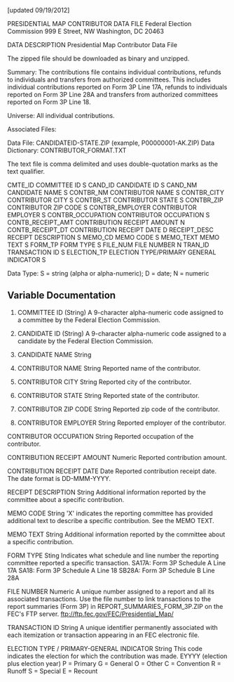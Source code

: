 [updated 09/19/2012]

PRESIDENTIAL MAP CONTRIBUTOR DATA FILE Federal Election Commission 999 E Street, NW Washington, DC 20463

DATA DESCRIPTION Presidential Map Contributor Data File

The zipped file should be downloaded as binary and unzipped.

Summary: The contributions file contains individual contributions, refunds to individuals and transfers from authorized committees.
This includes individual contributions reported on Form 3P Line 17A, refunds to individuals reported on Form 3P Line 28A and transfers from authorized committees reported on Form 3P Line 18.

Universe: All individual contributions.

Associated Files:

Data File: CANDIDATEID-STATE.ZIP (example, P00000001-AK.ZIP) Data Dictionary: CONTRIBUTOR_FORMAT.TXT

The text file is comma delimited and uses double-quotation marks as the text qualifier.

CMTE_ID COMMITTEE ID S CAND_ID CANDIDATE ID S CAND_NM CANDIDATE NAME S CONTBR_NM CONTRIBUTOR NAME S CONTBR_CITY CONTRIBUTOR CITY S CONTBR_ST CONTRIBUTOR STATE S CONTBR_ZIP CONTRIBUTOR ZIP CODE S CONTBR_EMPLOYER CONTRIBUTOR EMPLOYER S CONTBR_OCCUPATION CONTRIBUTOR OCCUPATION S CONTB_RECEIPT_AMT CONTRIBUTION RECEIPT AMOUNT N CONTB_RECEIPT_DT CONTRIBUTION RECEIPT DATE D
RECEIPT_DESC RECEIPT DESCRIPTION S MEMO_CD MEMO CODE S MEMO_TEXT MEMO TEXT S FORM_TP FORM TYPE S FILE_NUM FILE NUMBER N TRAN_ID TRANSACTION ID S ELECTION_TP ELECTION TYPE/PRIMARY GENERAL INDICATOR S

Data Type: S = string (alpha or alpha-numeric); D = date; N = numeric

## Variable Documentation

1. COMMITTEE ID (String)
   A 9-character alpha-numeric code assigned to a committee by the Federal Election Commission.

2. CANDIDATE ID (String)
   A 9-character alpha-numeric code assigned to a candidate by the Federal Election Commission.

3. CANDIDATE NAME String

4. CONTRIBUTOR NAME String 
   Reported name of the contributor.

5. CONTRIBUTOR CITY String 
   Reported city of the contributor.

6. CONTRIBUTOR STATE String 
   Reported state of the contributor.

7. CONTRIBUTOR ZIP CODE String 
   Reported zip code of the contributor.

8. CONTRIBUTOR EMPLOYER String 
   Reported employer of the contributor.

CONTRIBUTOR OCCUPATION String 
   Reported occupation of the contributor.

CONTRIBUTION RECEIPT AMOUNT Numeric 
   Reported contribution amount.

CONTRIBUTION RECEIPT DATE Date
   Reported contribution receipt date. The date format is DD-MMM-YYYY.

RECEIPT DESCRIPTION String
   Additional information reported by the committee about a specific contribution.

MEMO CODE String
   'X' indicates the reporting committee has provided additional text to describe a specific contribution. See the MEMO TEXT.

MEMO TEXT String
   Additional information reported by the committee about a specific contribution.

FORM TYPE Sting
   Indicates what schedule and line number the reporting committee reported a specific transaction.
   SA17A: Form 3P Schedule A Line 17A SA18: Form 3P Schedule A Line 18 SB28A: Form 3P Schedule B Line 28A

FILE NUMBER Numeric
   A unique number assigned to a report and all its associated transactions.
   Use the file number to link transactions to the report summaries (Form 3P) in REPORT_SUMMARIES_FORM_3P.ZIP on the FEC's FTP server.
   ftp://ftp.fec.gov/FEC/Presidential_Map/

TRANSACTION ID String
   A unique identifier permanently associated with each itemization or transaction appearing in an FEC electronic file.

ELECTION TYPE / PRIMARY-GENERAL INDICATOR String
  This code indicates the election for which the contribution was made. EYYYY (election plus election year) P = Primary G = General O = Other C = Convention R = Runoff S = Special E = Recount
